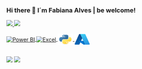### Hi there 👋 I´m Fabiana Alves | be welcome!

<div>
  <a href="https://github.com/fabianaalvesoficial">
  <img height="150em" src="https://github-readme-stats.vercel.app/api?username=fabianaalvesoficial&show_icons=true&theme=dark&include_all_commits=true&count_private=true"/>
  <img height="150em" src="https://github-readme-stats.vercel.app/api/top-langs/?username=fabianaalvesoficial&layout=compact&langs_count=7&theme=dark"/>
</div>

<div style="display: inline_block"><br>
  <img align="center" alt="Power BI" height="30" width="30" src="https://github.com/microsoft/PowerBI-Icons/blob/main/PNG/Power-BI.png">
  <img align="center" alt="Excel" height="30" width="40" src="https://github.com/sempostma/office365-icons/blob/master/svg/excel.svg">
  <img align="center" alt="Python" height="30" width="40" src="https://raw.githubusercontent.com/devicons/devicon/master/icons/python/python-original.svg">
  <img align="center" alt="Azure" height="30" width="40" src="https://raw.githubusercontent.com/devicons/devicon/master/icons/azure/azure-original.svg">
  <!--img align="center" alt="Pandas" height="30" width="40" src="https://raw.githubusercontent.com/devicons/devicon/master/icons/pandas/pandas-original.svg">
  <img align="center" alt="Pandas" height="30" width="40" src="https://raw.githubusercontent.com/devicons/devicon/master/icons/r/r-original.svg"-->
</div>

  ##
 
<div>
  <a href="https://www.linkedin.com/in/fabianaalvesoficial" target="_blank"><img src="https://img.shields.io/badge/-LinkedIn-%230077B5?style=for-the-badge&logo=linkedin&logoColor=white" target="_blank"></a>
  <a href = "mailto:fabianaalvesoficial@gmail.com"><img src="https://img.shields.io/badge/-Gmail-%23333?style=for-the-badge&logo=gmail&logoColor=white" target="_blank"></a> 
</div>
